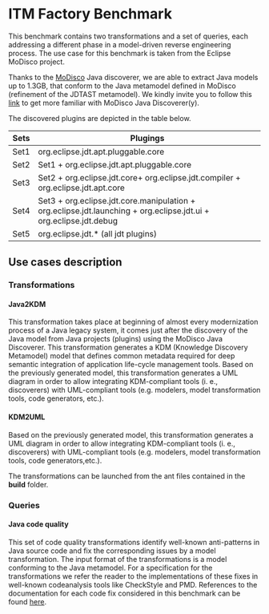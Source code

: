 # ITM Factory Benchmark

This benchmark contains two transformations and a set of queries, each addressing a different phase in a model-driven reverse engineering process. 
The use case for this benchmark is taken from the Eclipse MoDisco project.

Thanks to the [MoDisco](https://eclipse.org/MoDisco/) Java discoverer, we are able to extract Java models up to 1.3GB, that conform to the Java metamodel  defined in MoDisco (refinement of the JDTAST metamodel).
We kindly invite you to follow this [link](http://help.eclipse.org/luna/index.jsp?topic=%2Forg.eclipse.modisco.java.doc%2Fmediawiki%2Fjava_discoverer_benchmark%2Fuser.html&resultof=%22modisco%22%20%22java%22%20) to get more familiar with MoDisco Java Discoverer(y).  

The discovered plugins are depicted in the table below.

Sets | Plugings
-----|---------------------------------------------------------
Set1 | org.eclipse.jdt.apt.pluggable.core
Set2 | Set1 + org.eclipse.jdt.apt.pluggable.core
Set3 | Set2 + org.eclipse.jdt.core+ org.eclipse.jdt.compiler + org.eclipse.jdt.apt.core
Set4 | Set3 + org.eclipse.jdt.core.manipulation + org.eclipse.jdt.launching + org.eclipse.jdt.ui + org.eclipse.jdt.debug
Set5 | org.eclipse.jdt.* (all jdt plugins)

## Use cases description

### Transformations

#### Java2KDM
This transformation takes place at beginning of almost every modernization process of a Java legacy system, it comes just after the discovery of the Java model from Java projects (plugins) using the MoDisco Java Discoverer. 
This transformation generates a KDM (Knowledge Discovery Metamodel) model that defines common metadata required for deep semantic integration of application life-cycle management tools.
Based on the previously generated model, this transformation generates a UML diagram in order to allow integrating KDM-compliant tools (i. e., discoverers) with UML-compliant
tools (e.g. modelers, model transformation tools, code generators,
etc.).
#### KDM2UML
Based on the previously generated model, this transformation generates a UML diagram in order to allow integrating KDM-compliant tools (i. e., discoverers) with UML-compliant
tools (e.g. modelers, model transformation tools, code generators,etc.).

The transformations can be launched from the ant files contained in the **build** folder.

### Queries
#### Java code quality

This set of code quality transformations
identify well-known anti-patterns in Java source code and fix the
corresponding issues by a model transformation. The input format
of the transformations is a model conforming to the Java metamodel. For a specification for the transformations we refer the
reader to the implementations of these fixes in well-known codeanalysis tools like CheckStyle and PMD.
References to the documentation for each code fix considered in this benchmark can be found [here](http://checkstyle.sourceforge.net/availablechecks.html).



